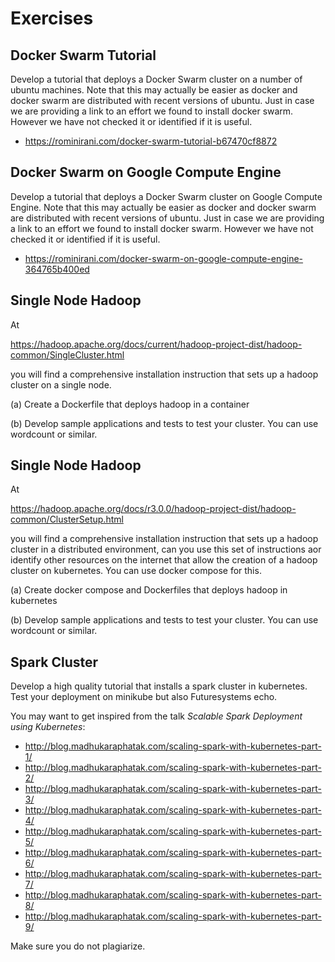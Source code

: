# Exercises

## Docker Swarm Tutorial

Develop a tutorial that deploys a Docker Swarm cluster on a number of
ubuntu machines. Note that this may actually be easier as docker and
docker swarm are distributed with recent versions of ubuntu. Just in
case we are providing a link to an effort we found to install docker
swarm. However we have not checked it or identified if it is useful.

* <https://rominirani.com/docker-swarm-tutorial-b67470cf8872>

## Docker Swarm on Google Compute Engine

Develop a tutorial that deploys a Docker Swarm cluster on Google Compute
Engine. Note that this may actually be easier as docker and docker swarm
are distributed with recent versions of ubuntu. Just in case we are
providing a link to an effort we found to install docker swarm. However
we have not checked it or identified if it is useful.

* <https://rominirani.com/docker-swarm-on-google-compute-engine-364765b400ed>

## Single Node Hadoop

At

<https://hadoop.apache.org/docs/current/hadoop-project-dist/hadoop-common/SingleCluster.html>

you will find a comprehensive installation instruction that sets up a
hadoop cluster on a single node.

\(a) Create a Dockerfile that deploys hadoop in a container

\(b) Develop sample applications and tests to test your cluster. You can
use wordcount or similar.

## Single Node Hadoop

At

<https://hadoop.apache.org/docs/r3.0.0/hadoop-project-dist/hadoop-common/ClusterSetup.html>

you will find a comprehensive installation instruction that sets up a
hadoop cluster in a distributed environment, can you use this set of
instructions aor identify other resources on the internet that allow the
creation of a hadoop cluster on kubernetes. You can use docker compose
for this.

\(a) Create docker compose and Dockerfiles that deploys hadoop in
kubernetes

\(b) Develop sample applications and tests to test your cluster. You can
use wordcount or similar.

## Spark Cluster

Develop a high quality tutorial that installs a spark cluster in
kubernetes. Test your deployment on minikube but also Futuresystems
echo.

You may want to get inspired from the talk *Scalable Spark Deployment
using Kubernetes*:

* <http://blog.madhukaraphatak.com/scaling-spark-with-kubernetes-part-1/>
* <http://blog.madhukaraphatak.com/scaling-spark-with-kubernetes-part-2/>
* <http://blog.madhukaraphatak.com/scaling-spark-with-kubernetes-part-3/>
* <http://blog.madhukaraphatak.com/scaling-spark-with-kubernetes-part-4/>
* <http://blog.madhukaraphatak.com/scaling-spark-with-kubernetes-part-5/>
* <http://blog.madhukaraphatak.com/scaling-spark-with-kubernetes-part-6/>
* <http://blog.madhukaraphatak.com/scaling-spark-with-kubernetes-part-7/>
* <http://blog.madhukaraphatak.com/scaling-spark-with-kubernetes-part-8/>
* <http://blog.madhukaraphatak.com/scaling-spark-with-kubernetes-part-9/>

Make sure you do not plagiarize.

